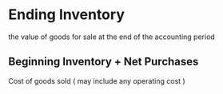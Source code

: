 # Ending Inventory

the value of goods for sale at the end of the accounting period

Beginning Inventory
+
Net Purchases
-
Cost of goods sold
 ( may include any operating cost )
